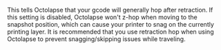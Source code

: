 This tells Octolapse that your gcode will generally hop after retraction.  If this setting is disabled, Octolapse won't z-hop when moving to the snapshot position, which can cause your printer to snag on the currently printing layer.  It is recommended that you use retraction hop when using Octolapse to prevent snagging/skipping issues while traveling.
